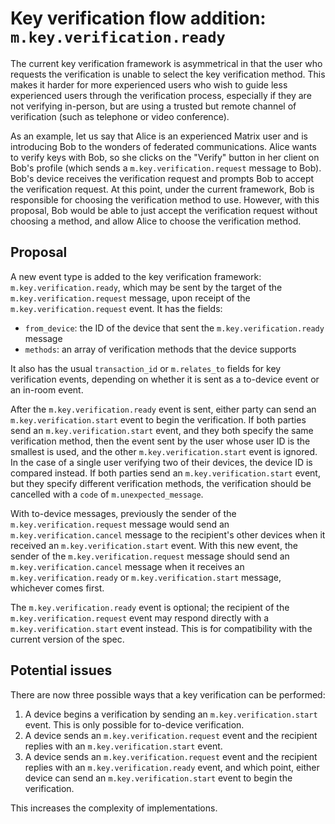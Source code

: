 # Key verification flow addition: `m.key.verification.ready`

The current key verification framework is asymmetrical in that the user who
requests the verification is unable to select the key verification method.
This makes it harder for more experienced users who wish to guide less
experienced users through the verification process, especially if they are not
verifying in-person, but are using a trusted but remote channel of verification
(such as telephone or video conference).

As an example, let us say that Alice is an experienced Matrix user and is
introducing Bob to the wonders of federated communications.  Alice wants to
verify keys with Bob, so she clicks on the "Verify" button in her client on
Bob's profile (which sends a `m.key.verification.request` message to Bob).
Bob's device receives the verification request and prompts Bob to accept the
verification request.  At this point, under the current framework, Bob is
responsible for choosing the verification method to use.  However, with this
proposal, Bob would be able to just accept the verification request without
choosing a method, and allow Alice to choose the verification method.

## Proposal

A new event type is added to the key verification framework:
`m.key.verification.ready`, which may be sent by the target of the
`m.key.verification.request` message, upon receipt of the
`m.key.verification.request` event.  It has the fields:

- `from_device`: the ID of the device that sent the `m.key.verification.ready`
  message
- `methods`: an array of verification methods that the device supports

It also has the usual `transaction_id` or `m.relates_to` fields for key
verification events, depending on whether it is sent as a to-device event
or an in-room event.

After the `m.key.verification.ready` event is sent, either party can send an
`m.key.verification.start` event to begin the verification.  If both parties
send an `m.key.verification.start` event, and they both specify the same
verification method, then the event sent by the user whose user ID is the
smallest is used, and the other `m.key.verification.start` event is ignored.
In the case of a single user verifying two of their devices, the device ID is
compared instead.  If both parties send an `m.key.verification.start` event,
but they specify different verification methods, the verification should be
cancelled with a `code` of `m.unexpected_message`.

With to-device messages, previously the sender of the
`m.key.verification.request` message would send an `m.key.verification.cancel`
message to the recipient's other devices when it received an
`m.key.verification.start` event. With this new event, the sender of the
`m.key.verification.request` message should send an `m.key.verification.cancel`
message when it receives an `m.key.verification.ready` or
`m.key.verification.start` message, whichever comes first.

The `m.key.verification.ready` event is optional; the recipient of the
`m.key.verification.request` event may respond directly with a
`m.key.verification.start` event instead.  This is for compatibility with the
current version of the spec.

## Potential issues

There are now three possible ways that a key verification can be performed:

1. A device begins a verification by sending an `m.key.verification.start`
   event.  This is only possible for to-device verification.
2. A device sends an `m.key.verification.request` event and the recipient
   replies with an `m.key.verification.start` event.
3. A device sends an `m.key.verification.request` event and the recipient
   replies with an `m.key.verification.ready` event, and which point, either
   device can send an `m.key.verification.start` event to begin the
   verification.

This increases the complexity of implementations.
